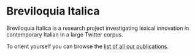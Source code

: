 # Breviloquia Italica

Breviloquia Italica is a research project investigating lexical innovation in contemporary Italian in a large Twitter corpus.

To orient yourself you can browse the [list of all our publications](https://github.com/breviloquia-italica/publications).

